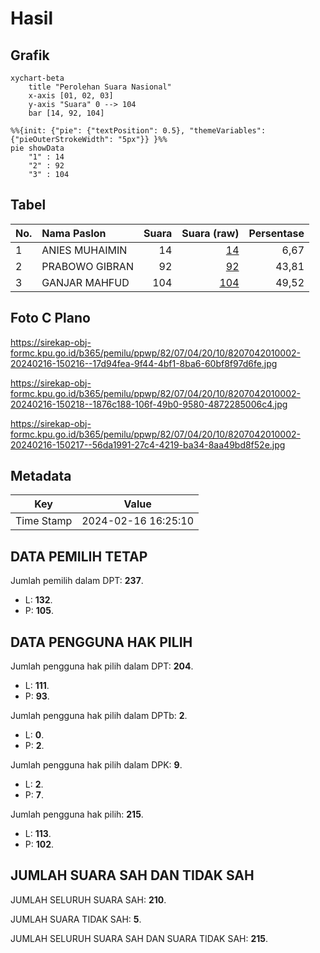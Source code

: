 # Hasil

## Grafik

```mermaid
xychart-beta
    title "Perolehan Suara Nasional"
    x-axis [01, 02, 03]
    y-axis "Suara" 0 --> 104
    bar [14, 92, 104]
```

```mermaid
%%{init: {"pie": {"textPosition": 0.5}, "themeVariables": {"pieOuterStrokeWidth": "5px"}} }%%
pie showData
    "1" : 14
    "2" : 92
    "3" : 104
```

## Tabel

| No. | Nama Paslon    | Suara | Suara (raw) | Persentase |
|:--- |:-------------- | -----:| -----------:| ----------:|
| 1   | ANIES MUHAIMIN | 14    | [14][p-1]   | 6,67       |
| 2   | PRABOWO GIBRAN | 92    | [92][p-2]   | 43,81      |
| 3   | GANJAR MAHFUD  | 104   | [104][p-3]  | 49,52      |


[p-1]: https://github.com/gigit-pemilu/pemilu-2024/blob/main/pilpres/hitung-suara/sub/82-maluku-utara/sub/07-pulau-morotai/sub/04-morotai-utara/sub/2010-loleo-jaya/sub/002-tps/sub/paslon-1.txt
[p-2]: https://github.com/gigit-pemilu/pemilu-2024/blob/main/pilpres/hitung-suara/sub/82-maluku-utara/sub/07-pulau-morotai/sub/04-morotai-utara/sub/2010-loleo-jaya/sub/002-tps/sub/paslon-2.txt
[p-3]: https://github.com/gigit-pemilu/pemilu-2024/blob/main/pilpres/hitung-suara/sub/82-maluku-utara/sub/07-pulau-morotai/sub/04-morotai-utara/sub/2010-loleo-jaya/sub/002-tps/sub/paslon-3.txt

## Foto C Plano

https://sirekap-obj-formc.kpu.go.id/b365/pemilu/ppwp/82/07/04/20/10/8207042010002-20240216-150216--17d94fea-9f44-4bf1-8ba6-60bf8f97d6fe.jpg

https://sirekap-obj-formc.kpu.go.id/b365/pemilu/ppwp/82/07/04/20/10/8207042010002-20240216-150218--1876c188-106f-49b0-9580-4872285006c4.jpg

https://sirekap-obj-formc.kpu.go.id/b365/pemilu/ppwp/82/07/04/20/10/8207042010002-20240216-150217--56da1991-27c4-4219-ba34-8aa49bd8f52e.jpg


## Metadata

| Key        | Value               |
| ---------- | ------------------- |
| Time Stamp | 2024-02-16 16:25:10 |


## DATA PEMILIH TETAP

Jumlah pemilih dalam DPT: **237**.
 * L: **132**.
 * P: **105**.

## DATA PENGGUNA HAK PILIH

Jumlah pengguna hak pilih dalam DPT: **204**.
 * L: **111**.
 * P: **93**.

Jumlah pengguna hak pilih dalam DPTb: **2**.
 * L: **0**.
 * P: **2**.

Jumlah pengguna hak pilih dalam DPK: **9**.
 * L: **2**.
 * P: **7**.

Jumlah pengguna hak pilih: **215**.
 * L: **113**.
 * P: **102**.

## JUMLAH SUARA SAH DAN TIDAK SAH

JUMLAH SELURUH SUARA SAH: **210**.

JUMLAH SUARA TIDAK SAH: **5**.

JUMLAH SELURUH SUARA SAH DAN SUARA TIDAK SAH: **215**.


